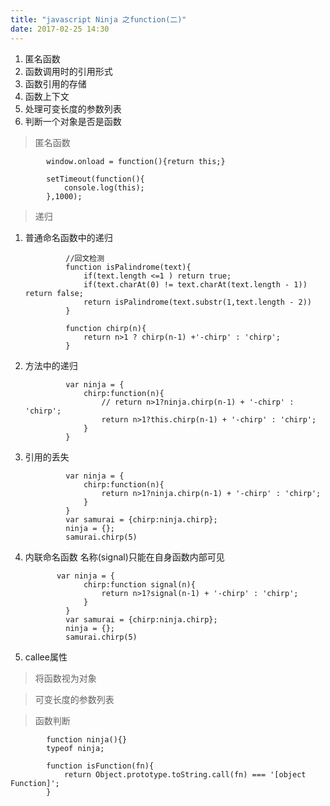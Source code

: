 ```yaml
---
title: "javascript Ninja 之function(二)"
date: 2017-02-25 14:30
---
```


1. 匿名函数
2. 函数调用时的引用形式
3. 函数引用的存储
4. 函数上下文
5. 处理可变长度的参数列表
6. 判断一个对象是否是函数

> 匿名函数

            window.onload = function(){return this;}

            setTimeout(function(){
                console.log(this);
            },1000);

> 递归

1. 普通命名函数中的递归

                //回文检测
                function isPalindrome(text){
                    if(text.length <=1 ) return true;
                    if(text.charAt(0) != text.charAt(text.length - 1)) return false;
                    return isPalindrome(text.substr(1,text.length - 2))
                }

                function chirp(n){
                    return n>1 ? chirp(n-1) +'-chirp' : 'chirp';
                }

2. 方法中的递归

                var ninja = {
                    chirp:function(n){
                        // return n>1?ninja.chirp(n-1) + '-chirp' : 'chirp';
                        return n>1?this.chirp(n-1) + '-chirp' : 'chirp';
                    }
                }

3. 引用的丢失

                var ninja = {
                    chirp:function(n){
                        return n>1?ninja.chirp(n-1) + '-chirp' : 'chirp';
                    }
                }
                var samurai = {chirp:ninja.chirp};
                ninja = {};
                samurai.chirp(5)

4. 内联命名函数 名称(signal)只能在自身函数内部可见

              var ninja = {
                    chirp:function signal(n){
                        return n>1?signal(n-1) + '-chirp' : 'chirp';
                    }
                }
                var samurai = {chirp:ninja.chirp};
                ninja = {};
                samurai.chirp(5)

5. callee属性

> 将函数视为对象

> 可变长度的参数列表

>  函数判断

            function ninja(){}
            typeof ninja;

            function isFunction(fn){
                return Object.prototype.toString.call(fn) === '[object Function]';
            }